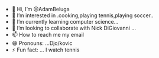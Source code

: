 - 👋 Hi, I’m @AdamBeluga
- 👀 I’m interested in .cooking,playing tennis,playing soccer..
- 🌱 I’m currently learning computer science...
- 💞️ I’m looking to collaborate with Nick DiGiovanni ...
- 📫 How to reach me my email
- 😄 Pronouns: ...Djo/kovic
- ⚡ Fun fact: ... I watch tennis 

<!---
AdamBeluga/AdamBeluga is a ✨ special ✨ repository because its `README.md` (this file) appears on your GitHub profile.
You can click the Preview link to take a look at your changes.
--->
